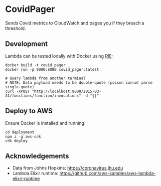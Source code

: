 # CovidPager

Sends Covid metrics to CloudWatch and pages you if they breach a threshold.

## Development

Lambda can be tested locally with Docker using
[RIE](https://docs.aws.amazon.com/lambda/latest/dg/images-test.html):

```
docker build -t covid_pager .
docker run -p 9000:8080 covid_pager:latest

# Query lambda from another terminal
# NOTE: Data payload needs to be double-quote (poison cannot parse single-quote)
curl -XPOST "http://localhost:9000/2015-03-31/functions/function/invocations" -d "{}"
```

## Deploy to AWS

Ensure Docker is installed and running.

```
cd deployment
npm i -g aws-cdk
cdk deploy
```

## Acknowledgements

- Data from Johns Hopkins: https://coronavirus.jhu.edu
- Lambda Elixir runtime: https://github.com/aws-samples/aws-lambda-elixir-runtime